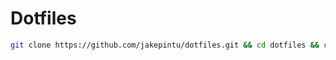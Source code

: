 # Dotfiles

```bash
git clone https://github.com/jakepintu/dotfiles.git && cd dotfiles && chmod +x regolith.sh && ./regolith.sh
```


